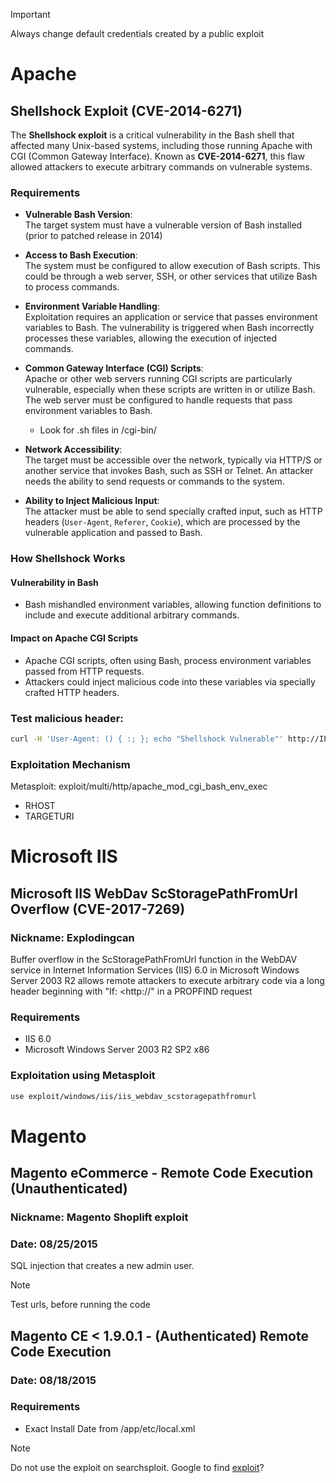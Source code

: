 > [!IMPORTANT]
> Always change default credentials created by a public exploit
# Apache 
## Shellshock Exploit (CVE-2014-6271)
The **Shellshock exploit** is a critical vulnerability in the Bash shell that affected many Unix-based systems, including those running Apache with CGI (Common Gateway Interface). Known as **CVE-2014-6271**, this flaw allowed attackers to execute arbitrary commands on vulnerable systems.
### Requirements 

- **Vulnerable Bash Version**:  
  The target system must have a vulnerable version of Bash installed (prior to patched release in 2014)
- **Access to Bash Execution**:  
  The system must be configured to allow execution of Bash scripts. This could be through a web server, SSH, or other services that utilize Bash to process commands.

- **Environment Variable Handling**:  
  Exploitation requires an application or service that passes environment variables to Bash. The vulnerability is triggered when Bash incorrectly processes these variables, allowing the execution of injected commands.

- **Common Gateway Interface (CGI) Scripts**:  
  Apache or other web servers running CGI scripts are particularly vulnerable, especially when these scripts are written in or utilize Bash. The web server must be configured to handle requests that pass environment variables to Bash.
  - Look for .sh files in /cgi-bin/

- **Network Accessibility**:  
  The target must be accessible over the network, typically via HTTP/S or another service that invokes Bash, such as SSH or Telnet. An attacker needs the ability to send requests or commands to the system.

- **Ability to Inject Malicious Input**:  
  The attacker must be able to send specially crafted input, such as HTTP headers (`User-Agent`, `Referer`, `Cookie`), which are processed by the vulnerable application and passed to Bash.

### How Shellshock Works
#### Vulnerability in Bash
- Bash mishandled environment variables, allowing function definitions to include and execute additional arbitrary commands.

#### Impact on Apache CGI Scripts
- Apache CGI scripts, often using Bash, process environment variables passed from HTTP requests.
- Attackers could inject malicious code into these variables via specially crafted HTTP headers.

### Test malicious header:
```bash
curl -H 'User-Agent: () { :; }; echo "Shellshock Vulnerable"' http://IP/cgi-bin/FILE
```
### Exploitation Mechanism
Metasploit: exploit/multi/http/apache_mod_cgi_bash_env_exec
- RHOST
- TARGETURI

# Microsoft IIS 
## Microsoft IIS WebDav ScStoragePathFromUrl Overflow (CVE-2017-7269)
### Nickname: Explodingcan
Buffer overflow in the ScStoragePathFromUrl function in the WebDAV service in Internet Information Services (IIS) 6.0 in Microsoft Windows Server 2003 R2 allows remote attackers to execute arbitrary code via a long header beginning with "If: <http://" in a PROPFIND request
### Requirements
- IIS 6.0
- Microsoft Windows Server 2003 R2 SP2 x86
### Exploitation using Metasploit
```bash
use exploit/windows/iis/iis_webdav_scstoragepathfromurl
```
# Magento
## Magento eCommerce - Remote Code Execution (Unauthenticated)
### Nickname: Magento Shoplift exploit 
### Date: 08/25/2015
SQL injection that creates a new admin user.
> [!NOTE]
> Test urls, before running the code
## Magento CE < 1.9.0.1 - (Authenticated) Remote Code Execution
### Date: 08/18/2015
### Requirements
- Exact Install Date from /app/etc/local.xml
> [!NOTE]
> Do not use the exploit on searchsploit. Google to find [exploit](https://github.com/0xBruno/MagentoCE_1.9.0.1_Authenticated_RCE)?

